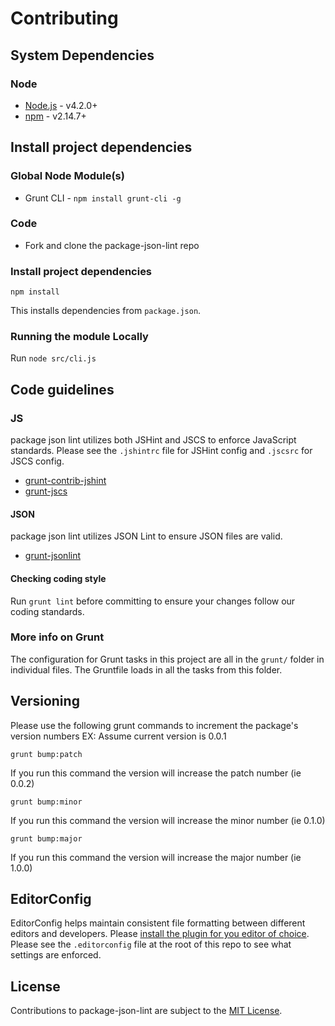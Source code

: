 # Contributing

## System Dependencies

### Node

* [Node.js](https://nodejs.org/) - v4.2.0+
* [npm](https://www.npmjs.com/) - v2.14.7+

## Install project dependencies

### Global Node Module(s)

* Grunt CLI - `npm install grunt-cli -g`

### Code

* Fork and clone the package-json-lint repo

### Install project dependencies

`npm install`

This installs dependencies from `package.json`.

### Running the module Locally

Run `node src/cli.js`

## Code guidelines

### JS

package json lint utilizes both JSHint and JSCS to enforce JavaScript standards. Please see the `.jshintrc` file for JSHint config and `.jscsrc` for JSCS config.

* [grunt-contrib-jshint](https://github.com/gruntjs/grunt-contrib-jshint)
* [grunt-jscs](https://github.com/jscs-dev/grunt-jscs)

#### JSON

package json lint utilizes JSON Lint to ensure JSON files are valid.

* [grunt-jsonlint](https://github.com/brandonramirez/grunt-jsonlint)

#### Checking coding style

Run `grunt lint` before committing to ensure your changes follow our coding standards.


### More info on Grunt

The configuration for Grunt tasks in this project are all in the `grunt/` folder in individual files. The Gruntfile loads in all the tasks from this folder.

## Versioning

Please use the following grunt commands to increment the package's version numbers
EX: Assume current version is 0.0.1

`grunt bump:patch`

If you run this command the version will increase the patch number (ie 0.0.2)

`grunt bump:minor`

If you run this command the version will increase the minor number (ie 0.1.0)

`grunt bump:major`

If you run this command the version will increase the major number (ie 1.0.0)


## EditorConfig

EditorConfig helps maintain consistent file formatting between different editors and developers. Please [install the plugin for you editor of choice](https://editorconfig.org/#download). Please see the `.editorconfig` file at the root of this repo to see what settings are enforced.

## License

Contributions to package-json-lint are subject to the [MIT License](https://github.com/tclindner/package-json-lint/blob/master/LICENSE).
